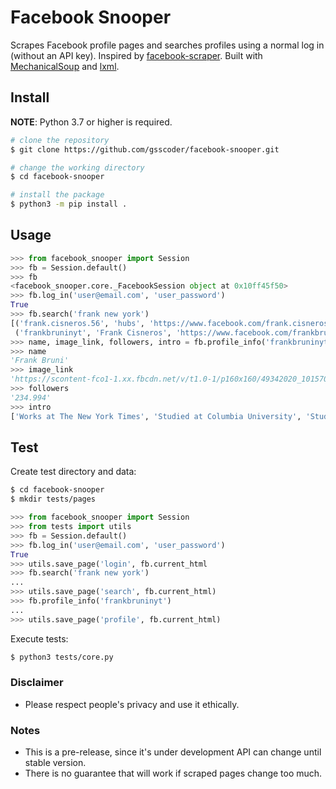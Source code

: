 # Facebook Snooper

Scrapes Facebook profile pages and searches profiles using a normal log in (without an API key). Inspired by [facebook-scraper](https://github.com/kevinzg/facebook-scraper).
Built with [MechanicalSoup](https://github.com/MechanicalSoup/MechanicalSoup) and [lxml](https://github.com/lxml/lxml).

## Install
**NOTE**: Python 3.7 or higher is required.
```sh
# clone the repository
$ git clone https://github.com/gsscoder/facebook-snooper.git

# change the working directory
$ cd facebook-snooper

# install the package
$ python3 -m pip install .
```

## Usage
```python
>>> from facebook_snooper import Session
>>> fb = Session.default()
>>> fb
<facebook_snooper.core._FacebookSession object at 0x10ff45f50>
>>> fb.log_in('user@email.com', 'user_password')
True
>>> fb.search('frank new york')
[('frank.cisneros.56', 'hubs', 'https://www.facebook.com/frank.cisneros.56'),
 ('frankbruninyt', 'Frank Cisneros', 'https://www.facebook.com/frankbruninyt')]
>>> name, image_link, followers, intro = fb.profile_info('frankbruninyt')
>>> name
'Frank Bruni'
>>> image_link
'https://scontent-fco1-1.xx.fbcdn.net/v/t1.0-1/p160x160/49342020_10157005134417363_1173260116078624768_o.jpg?_nc_cat=101&_nc_oc=AQliVuLJdFWX1at-6TPqNRWj3_T6I-cJvESxIfPvcFD1NNjRMGaDr0m8XUKZOwY3_kA&_nc_ht=scontent-fco1-1.xx&oh=c658885ef831fdcd1a7f7b6f3faa958d&oe=5E559A48'
>>> followers
'234.994'
>>> intro
['Works at The New York Times', 'Studied at Columbia University', 'Studied at UNC Chapel Hill', 'Went to Loomis Chaffee', 'Went to Loomis Chaffee, Windsor, Conn.', 'Lives in New York, New York', 'From White Plains, New York', 'Followed by 234,994 people']
```

## Test
Create test directory and data:
```sh
$ cd facebook-snooper
$ mkdir tests/pages
```
```python
>>> from facebook_snooper import Session
>>> from tests import utils
>>> fb = Session.default()
>>> fb.log_in('user@email.com', 'user_password')
True
>>> utils.save_page('login', fb.current_html
>>> fb.search('frank new york')
...
>>> utils.save_page('search', fb.current_html)
>>> fb.profile_info('frankbruninyt')
...
>>> utils.save_page('profile', fb.current_html)

```
Execute tests:
```sh
$ python3 tests/core.py
```

### Disclaimer
- Please respect people's privacy and use it ethically.

### Notes
- This is a pre-release, since it's under development API can change until stable version.
- There is no guarantee that will work if scraped pages change too much.